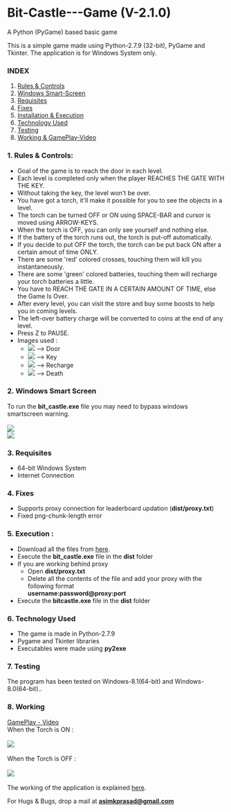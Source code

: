# Bit-Castle---Game (V-2.1.0)
A Python (PyGame) based basic game

This is a simple game made using Python-2.7.9 (32-bit), PyGame and Tkinter. The application is for Windows System only.

<h3>INDEX</h3>
<ol>
<li><a href="#rulesandcontrols">Rules & Controls</a></li>
<li><a href="#windowssmartscreen">Windows Smart-Screen</a></li>
<li><a href="#requisites">Requisites</a></li>
<li><a href="#fixes">Fixes</a></li>
<li><a href="#execution">Installation & Execution</a></li>
<li><a href="#technologyused">Technology Used</a></li>
<li><a href="#testing">Testing</a></li>
<li><a href="#working">Working & GamePlay-Video</a></li>
</ol>

<a name="rulesandcontrols"><h3>1. Rules & Controls: </h3></a>
<ul>
<li>Goal of the game is to reach the door in each level.</li>
<li>Each level is completed only when the player REACHES THE GATE WITH THE KEY.</li>
<li>Without taking the key, the level won't be over.</li>
<li>You have got a torch, it'll make it possible for you to see the objects in a level.</li>
<li>The torch can be turned OFF or ON using SPACE-BAR and cursor is moved using ARROW-KEYS.</li>
<li>When the torch is OFF, you can only see yourself and nothing else.</li>
<li>If the battery of the torch runs out, the torch is put-off automatically.</li>
<li>If you decide to put OFF the torch, the torch can be put back ON after a certain amout of time ONLY.</li>
<li>There are some 'red' colored crosses, touching them will kill you instantaneously.</li>
<li>There are some 'green' colored batteries, touching them will recharge your torch batteries a little.</li>
<li>You have to REACH THE GATE IN A CERTAIN AMOUNT OF TIME, else the Game Is Over.</li>
<li>After every level, you can visit the store and buy some boosts to help you in coming levels.</li>
<li>The left-over battery charge will be converted to coins at the end of any level.</li>
<li>Press Z to PAUSE.</li>
<li> Images used : 
<ul>
  <li><img src="https://raw.githubusercontent.com/pakhandi/Bit-Castle---Game/master/src/door.png"> --> Door </li>
  <li><img src="https://raw.githubusercontent.com/pakhandi/Bit-Castle---Game/master/src/key.png"> --> Key </li>
  <li><img src="https://raw.githubusercontent.com/pakhandi/Bit-Castle---Game/master/src/battery.PNG"> --> Recharge </li>
  <li><img src="https://raw.githubusercontent.com/pakhandi/Bit-Castle---Game/master/src/kill.png"> --> Death</li>
</ul>
</li>
</ul>

<a name="windowssmartscreen"><h3>2. Windows Smart Screen</h3></a>
To run the <b>bit_castle.exe</b> file you may need to bypass windows smartscreen warning.
<br>
<br>
<img src="https://raw.githubusercontent.com/pakhandi/Bit-Castle---Game/master/dist/win1.png">
<br>
<img src="https://raw.githubusercontent.com/pakhandi/Bit-Castle---Game/master/dist/win2.png">
<br>

<a name="requisites"><h3>3. Requisites</h3></a>
<ul>
<li>64-bit Windows System</li>
<li>Internet Connection</li>
</ul>

<a name="fixes"><h3>4. Fixes</h3></a>
<ul>
<li>Supports proxy connection for leaderboard updation (<b>dist/proxy.txt</b>)</li>
<li>Fixed png-chunk-length error</li>
</ul>

<a name="execution"><h3>5. Execution : </h3></a>
<ul>
<li> Download all the files from <a href="https://github.com/pakhandi/Bit-Castle---Game/archive/V-2.1.0.zip">here</a>.</li>
<li> Execute the <b>bit_castle.exe</b> file in the <b>dist</b> folder </li>
<li> If you are working behind proxy
	<ul>
	<li> Open <b>dist/proxy.txt</b></li>
	<li> Delete all the contents of the file and add your proxy with the following format
			<br>
		 <b>username:password@proxy:port</b>
	</li>
	</ul>
</li>
<li> Execute the <b>bitcastle.exe</b> file in the <b>dist</b> folder </li>
</ul>

<a name="technologyused"><h3>6. Technology Used</h3></a>
<ul>
<li>The game is made in Python-2.7.9</li>
<li>Pygame and Tkinter libraries</li>
<li>Executables were made using <b>py2exe</b></li>
</ul>

<a name="testing"><h3>7. Testing</h3></a>
The program has been tested on Windows-8.1(64-bit) and Windows-8.0(64-bit)..

<a name="working"><h3>8. Working</h3></a>
<a href="http://youtu.be/DigNsQLW4J8">GamePlay - Video</a><br>
When the Torch is ON : <br><br>
<img src="https://raw.githubusercontent.com/pakhandi/Bit-Castle---Game/master/dist/bitcastle_tut1.JPG">
<br>
<br>
When the Torch is OFF : <br><br>
<img src="https://raw.githubusercontent.com/pakhandi/Bit-Castle---Game/master/dist/bitcastle_tut2.JPG">
<br>
<br>
The working of the application is explained <a href="http://bugecode.com/post.php?pid=116">here</a>.
<br>

<span>For Hugs & Bugs, drop a mail at <b>asimkprasad@gmail.com</b></span>




